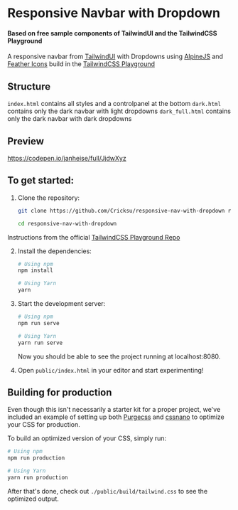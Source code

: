 # Responsive Navbar with Dropdown
#### Based on free sample components of TailwindUI and the TailwindCSS Playground

A responsive navbar from [TailwindUI](https://www.tailwindui.com/) with Dropdowns using [AlpineJS](https://github.com/alpinejs/alpine) and [Feather Icons](https://feathericons.com/) build in the [TailwindCSS Playground](https://github.com/tailwindcss/playground)

## Structure

```index.html``` contains all styles and a controlpanel at the bottom
```dark.html``` contains only the dark navbar with light dropdowns
```dark_full.html``` contains only the dark navbar with dark dropdowns

## Preview
https://codepen.io/janheise/full/JjdwXyz

## To get started:

1. Clone the repository:

    ```bash
    git clone https://github.com/Cricksu/responsive-nav-with-dropdown responsive-nav-with-dropdown

    cd responsive-nav-with-dropdown
    ```

Instructions from the official [TailwindCSS Playground Repo](https://github.com/tailwindcss/playground)

2. Install the dependencies:

    ```bash
    # Using npm
    npm install

    # Using Yarn
    yarn
    ```

3. Start the development server:

    ```bash
    # Using npm
    npm run serve

    # Using Yarn
    yarn run serve
    ```

    Now you should be able to see the project running at localhost:8080.

4. Open `public/index.html` in your editor and start experimenting!

## Building for production

Even though this isn't necessarily a starter kit for a proper project, we've included an example of setting up both [Purgecss](https://www.purgecss.com/) and [cssnano](https://cssnano.co/) to optimize your CSS for production.

To build an optimized version of your CSS, simply run:

```bash
# Using npm
npm run production

# Using Yarn
yarn run production
```

After that's done, check out `./public/build/tailwind.css` to see the optimized output.
